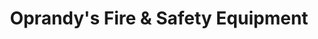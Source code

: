 ---
title: "Oprandy's Fire & Safety Equipment"
url: /middletown/oprandys-fire-and-safety-equipment/
shop: shop
---